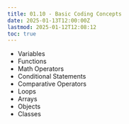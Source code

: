 ```yaml
---
title: 01.10 - Basic Coding Concepts
date: 2025-01-13T12:00:00Z
lastmod: 2025-01-12T12:08:12
toc: true
---
```


- Variables
- Functions
- Math Operators
- Conditional Statements
- Comparative Operators
- Loops
- Arrays
- Objects
- Classes
